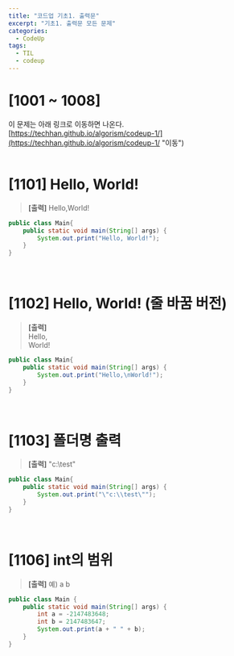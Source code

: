 ```yaml
---
title: "코드업 기초1. 출력문"
excerpt: "기초1. 출력문 모든 문제"
categories: 
  - CodeUp
tags: 
  - TIL
  - codeup
---
```

# [1001 ~ 1008] 
이 문제는 아래 링크로 이동하면 나온다.<br/>
[https://techhan.github.io/algorism/codeup-1/](https://techhan.github.io/algorism/codeup-1/ "이동") <br/><br/>

# [1101] Hello, World!
> **[출력]** Hello,World!

```java
public class Main{
    public static void main(String[] args) {
        System.out.print("Hello, World!");
    }
}
```
<br/>

# [1102] Hello, World! (줄 바꿈 버전)
> **[출력]**<br/>
Hello,<br/>
World!

```java
public class Main{
    public static void main(String[] args) {
        System.out.print("Hello,\nWorld!");
    }
}
```
<br/>

# [1103] 폴더명 출력
> **[출력]** "c:\test"

```java
public class Main{
    public static void main(String[] args) {
        System.out.print("\"c:\\test\"");
    }
}
```
<br/>

# [1106] int의 범위
> **[출력]** 예) a b

```java
public class Main {
	public static void main(String[] args) {
		int a = -2147483648;
		int b = 2147483647;
		System.out.print(a + " " + b);
	}
}
```
<br/>
